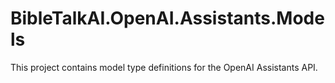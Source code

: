 # BibleTalkAI.OpenAI.Assistants.Models

This project contains model type definitions for the OpenAI Assistants API.
